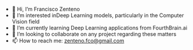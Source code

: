 - 👋 Hi, I’m Francisco Zenteno
- 👀 I’m interested inDeep Learning models, particularly in the Computer Vision field
- 🌱 I’m currently learning Deep Learning applications from FourthBrain.ai
- 💞️ I’m looking to collaborate on any project regarding these matters
- 📫 How to reach me: zenteno.fco@gmail.com

<!---
fjzs/fjzs is a ✨ special ✨ repository because its `README.md` (this file) appears on your GitHub profile.
You can click the Preview link to take a look at your changes.
--->
